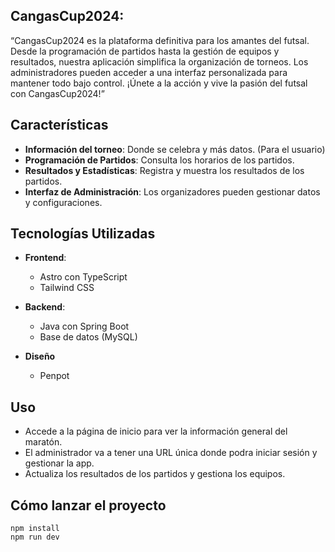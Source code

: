 ## CangasCup2024: 

  “CangasCup2024 es la plataforma definitiva para los amantes del futsal. Desde la programación de partidos hasta la gestión de equipos y resultados, nuestra aplicación simplifica la organización de torneos. Los administradores pueden acceder a una interfaz personalizada para mantener todo bajo control. ¡Únete a la acción y vive la pasión del futsal con CangasCup2024!”

## Características
- **Información del torneo**: Donde se celebra y más datos. (Para el usuario)
- **Programación de Partidos**: Consulta los horarios de los partidos.
- **Resultados y Estadísticas**: Registra y muestra los resultados de los partidos.
- **Interfaz de Administración**: Los organizadores pueden gestionar datos y configuraciones.

## Tecnologías Utilizadas

- **Frontend**:
  - Astro con TypeScript
  - Tailwind CSS

- **Backend**:
  - Java con Spring Boot
  - Base de datos (MySQL)
- **Diseño**
  - Penpot 

## Uso

- Accede a la página de inicio para ver la información general del maratón.
- El administrador va a tener una URL única donde podra iniciar sesión y gestionar la app.
- Actualiza los resultados de los partidos y gestiona los equipos.


## Cómo lanzar el proyecto

```
npm install 
npm run dev
```
